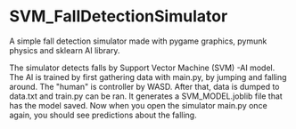# SVM_FallDetectionSimulator
A simple fall detection simulator made with pygame graphics, pymunk physics and sklearn AI library.

The simulator detects falls by Support Vector Machine (SVM) -AI model. The AI is trained by first gathering data with main.py, by jumping and falling around. The "human" is controller by WASD. After that, data is dumped to data.txt and train.py can be ran. It generates a SVM_MODEL.joblib file that has the model saved. Now when you open the simulator main.py once again, you should see predictions about the falling.
